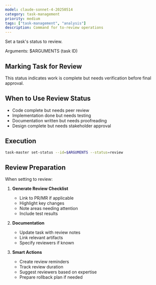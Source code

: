 ```yaml
---
model: claude-sonnet-4-20250514
category: task-management
priority: medium
tags: ["task-management", "analysis"]
description: Command for to-review operations
---
```


Set a task's status to review.

Arguments: $ARGUMENTS (task ID)

## Marking Task for Review

This status indicates work is complete but needs verification before final approval.

## When to Use Review Status

- Code complete but needs peer review
- Implementation done but needs testing
- Documentation written but needs proofreading
- Design complete but needs stakeholder approval

## Execution

```bash
task-master set-status --id=$ARGUMENTS --status=review
```

## Review Preparation

When setting to review:
1. **Generate Review Checklist**
   - Link to PR/MR if applicable
   - Highlight key changes
   - Note areas needing attention
   - Include test results

2. **Documentation**
   - Update task with review notes
   - Link relevant artifacts
   - Specify reviewers if known

3. **Smart Actions**
   - Create review reminders
   - Track review duration
   - Suggest reviewers based on expertise
   - Prepare rollback plan if needed


